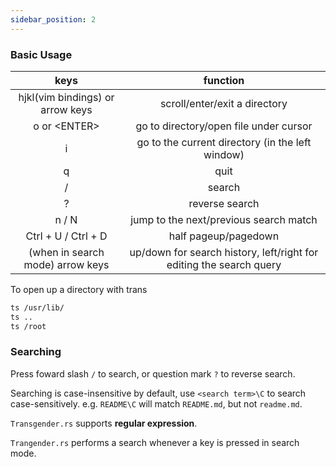 ```yaml
---
sidebar_position: 2
---
```


### Basic Usage

| keys                             | function                                                            |
| :---:                            | :---:                                                               |
| hjkl(vim bindings) or arrow keys | scroll/enter/exit a directory                                       |
| o or \<ENTER\>                   | go to directory/open file under cursor                              |
| i                                | go to the current directory (in the left window)                    |
| q                                | quit                                                                |
| /                                | search                                                              |
| ?                                | reverse search                                                      |
| n / N                            | jump to the next/previous search match                              |
| Ctrl + U / Ctrl + D              | half pageup/pagedown                                                |
| (when in search mode) arrow keys | up/down for search history, left/right for editing the search query |

To open up a directory with trans
```bash
ts /usr/lib/
ts ..
ts /root
```

### Searching

Press foward slash `/` to search, or question mark `?` to reverse search.

Searching is case-insensitive by default, use `<search term>\C` to search
case-sensitively. e.g. `README\C` will match `README.md`, but not `readme.md`.

`Transgender.rs` supports **regular expression**.

`Trangender.rs` performs a search whenever a key is pressed in search mode.
